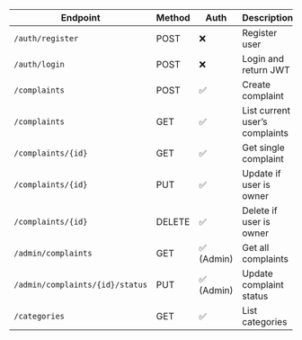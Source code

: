 | Endpoint                        | Method | Auth      | Description                    |
| ------------------------------- | ------ | --------- | ------------------------------ |
| `/auth/register`                | POST   | ❌         | Register user                  | done
| `/auth/login`                   | POST   | ❌         | Login and return JWT           | done
| `/complaints`                   | POST   | ✅         | Create complaint               | done
| `/complaints`                   | GET    | ✅         | List current user’s complaints | done
| `/complaints/{id}`              | GET    | ✅         | Get single complaint           | done
| `/complaints/{id}`              | PUT    | ✅         | Update if user is owner        | done
| `/complaints/{id}`              | DELETE | ✅         | Delete if user is owner        | done
| `/admin/complaints`             | GET    | ✅ (Admin) | Get all complaints             | done
| `/admin/complaints/{id}/status` | PUT    | ✅ (Admin) | Update complaint status        |
| `/categories`                   | GET    | ✅         | List categories                | done
